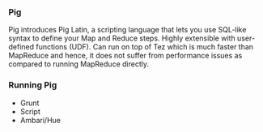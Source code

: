 ### Pig

Pig introduces Pig Latin, a scripting language that lets you use SQL-like syntax to define your Map and Reduce steps. Highly extensible with user-defined functions (UDF). Can run on top of Tez which is much faster than MapReduce and hence, it does not suffer from performance issues as compared to running MapReduce directly.

### Running Pig

- Grunt
- Script
- Ambari/Hue
